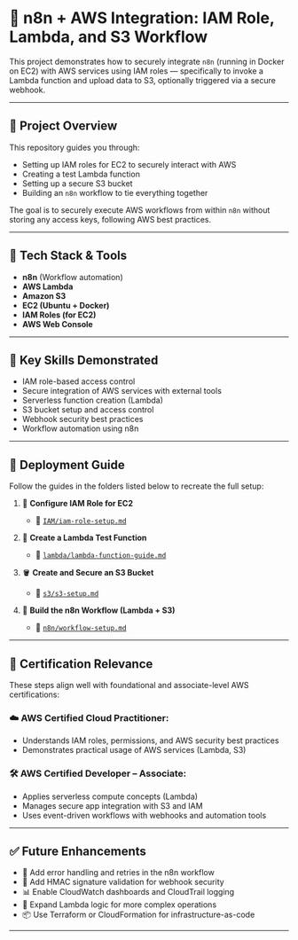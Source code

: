 
# 🚀 n8n + AWS Integration: IAM Role, Lambda, and S3 Workflow

This project demonstrates how to securely integrate `n8n` (running in Docker on EC2) with AWS services using IAM roles — specifically to invoke a Lambda function and upload data to S3, optionally triggered via a secure webhook.

---

## 🧾 Project Overview

This repository guides you through:
- Setting up IAM roles for EC2 to securely interact with AWS
- Creating a test Lambda function
- Setting up a secure S3 bucket
- Building an `n8n` workflow to tie everything together

The goal is to securely execute AWS workflows from within `n8n` without storing any access keys, following AWS best practices.

---

## 🧰 Tech Stack & Tools

- **n8n** (Workflow automation)
- **AWS Lambda**
- **Amazon S3**
- **EC2 (Ubuntu + Docker)**
- **IAM Roles (for EC2)**
- **AWS Web Console**

---

## 🧠 Key Skills Demonstrated

- IAM role-based access control
- Secure integration of AWS services with external tools
- Serverless function creation (Lambda)
- S3 bucket setup and access control
- Webhook security best practices
- Workflow automation using n8n

---

## 📌 Deployment Guide

Follow the guides in the folders listed below to recreate the full setup:

1. 🔐 **Configure IAM Role for EC2**
   - 📄 [`IAM/iam-role-setup.md`](IAM/iam-role-setup.md)

2. 🧪 **Create a Lambda Test Function**
   - 📄 [`lambda/lambda-function-guide.md`](lambda/lambda-function-guide.md)

3. 🪣 **Create and Secure an S3 Bucket**
   - 📄 [`s3/s3-setup.md`](s3/s3-setup.md)

4. 🔄 **Build the n8n Workflow (Lambda + S3)**
   - 📄 [`n8n/workflow-setup.md`](n8n/workflow-setup.md)

---

## 🎯 Certification Relevance

These steps align well with foundational and associate-level AWS certifications:

### ☁️ AWS Certified Cloud Practitioner:
- Understands IAM roles, permissions, and AWS security best practices
- Demonstrates practical usage of AWS services (Lambda, S3)

### 🛠 AWS Certified Developer – Associate:
- Applies serverless compute concepts (Lambda)
- Manages secure app integration with S3 and IAM
- Uses event-driven workflows with webhooks and automation tools

---

## ✅ Future Enhancements

- 🔄 Add error handling and retries in the n8n workflow
- 🔐 Add HMAC signature validation for webhook security
- 📊 Enable CloudWatch dashboards and CloudTrail logging
- 🧪 Expand Lambda logic for more complex operations
- 📦 Use Terraform or CloudFormation for infrastructure-as-code

---
